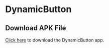 # DynamicButton

## Download APK File 
[Click here](https://github.com/satis-fy/DynamicButton/blob/master/apk/DynamicButton.apk?raw=true) to download the DynamicButton app.
